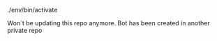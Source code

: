 ﻿./env/bin/activate

Won`t be updating this repo anymore. Bot has been created in another private repo
